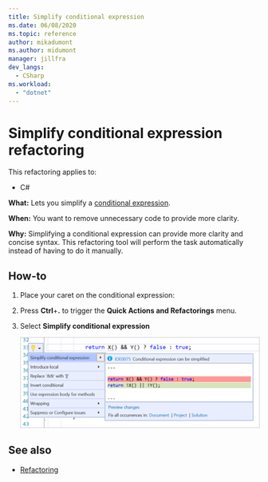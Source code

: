 ```yaml
---
title: Simplify conditional expression
ms.date: 06/08/2020
ms.topic: reference
author: mikadumont
ms.author: midumont
manager: jillfra
dev_langs:
  - CSharp
ms.workload:
  - "dotnet"
---
```

# Simplify conditional expression refactoring

This refactoring applies to:

- C#

**What:** Lets you simplify a [conditional expression](https://docs.microsoft.com/dotnet/csharp/language-reference/operators/conditional-operator).

**When:** You want to remove unnecessary code to provide more clarity.

**Why:** Simplifying a conditional expression can provide more clarity and concise syntax. This refactoring tool will perform the task automatically instead of having to do it manually.

## How-to

1. Place your caret on the conditional expression:

2. Press **Ctrl**+**.** to trigger the **Quick Actions and Refactorings** menu.

3. Select **Simplify conditional expression**

    ![Simplify conditional expression](media/simplify-conditional-expression.png)

## See also

- [Refactoring](../refactoring-in-visual-studio.md)